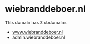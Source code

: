 # wiebranddeboer.nl

This domain has 2 sbdomains

* www.wiebranddeboer.nl
* admin.wiebranddeboer.nl

